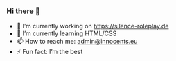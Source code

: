 ### Hi there 👋

- 🔭 I’m currently working on https://silence-roleplay.de
- 🌱 I’m currently learning HTML/CSS
- 📫 How to reach me: admin@innocents.eu
- ⚡ Fun fact: I’m the best

